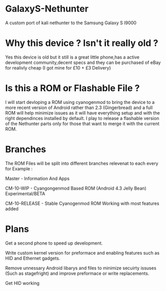 # GalaxyS-Nethunter
A custom port of kali nethunter to the Samsung Galaxy S I9000

# Why this device ? Isn't it really old ?
Yes this device is old but it still is a great little phone,has a active development community,decent specs and they can be purchased of eBay for realivly cheap (I got mine for £10 + £3 Delivery)

# Is this a ROM or Flashable File  ?
I will start devloping a ROM using cyanogenmod to bring the device to a more recent version of Android rather than 2.3 (Gingerbread) and a full ROM will help minimize issues as it will have everything setup and with the right dependinces installed by default. I play to release a flashable version of the Nethunter parts only for those that want to  merge it with the current ROM.

# Branches
The ROM Files will be split into different branches relevenat to each every for Example :

Master -  Information And Apps

CM-10-WIP - Cyangongenmod Based ROM (Android 4.3 Jelly Bean) Experimental/BETA

CM-10-RELEASE - Stable Cyanogenmod ROM Working with most features added

# Plans
Get a second phone to speed up development.

Write custom kernel version for preformace and enabling features such as HID and Ethernet gadgets.

Remove unnessary Android libarys and files to minimize secuirty issuses (Such as stagefright) and improve preformace or write replacements.

Get HID working
